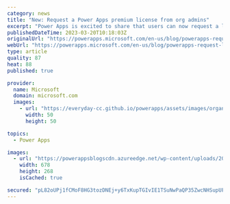 ```yaml
---
category: news
title: "New: Request a Power Apps premium license from org admins"
excerpt: "Power Apps is excited to share that users can now request a license from their admin &#8211; directly in product! If a user is trying to run an app that requires a license, they will see the option to &#8216;Request a license&#8217;, in addition to the buy a license or start a trial option (if&hellip;"
publishedDateTime: 2023-03-20T10:18:03Z
originalUrl: "https://powerapps.microsoft.com/en-us/blog/powerapps-request-license/"
webUrl: "https://powerapps.microsoft.com/en-us/blog/powerapps-request-license/"
type: article
quality: 87
heat: 88
published: true

provider:
  name: Microsoft
  domain: microsoft.com
  images:
    - url: "https://everyday-cc.github.io/powerapps/assets/images/organizations/microsoft.com-50x50.jpg"
      width: 50
      height: 50

topics:
  - Power Apps

images:
  - url: "https://powerappsblogscdn.azureedge.net/wp-content/uploads/2023/03/LCC-Blog-3.jpg"
    width: 678
    height: 268
    isCached: true

secured: "pL82oUPj1fCMoF8HG3tozDNEj+y6TxKupTGIvIE1TSuNwPaQP35ZwcNHSupUFGx9P52RJeN8Ez0/pDLJdM7Pvjh3qhkPdoPNbXv8wD6o0/3KmEGz6MO2cDQnqS/7I0LFldpxhPZYdcE9Uv2Om5js9JXiPujK0cGhU/kNtr4pplu83uuCrw7qNLTqGbZpC/LYT/AZ6UqcRrX+3Ed4OnTwaz+iT7AHQZy8ZmcVpmF/C5MjDU2TmuS+ViMzoYzbjJ48jnETTup3I3gdw5NNkob2BgNHx+Z9P2fODzDV+JCx1ZvTdzj+f+MZ8DDRH95ZgiGKuLl9Gd6bQc6ZUmSkC4UF4D21ZcOy47AHjTHLlfRIVec=;QYR9qibj/E/35eWZjmy8ew=="
---
```


